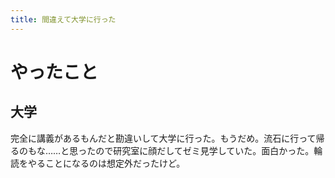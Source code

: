 ```yaml
---
title: 間違えて大学に行った
---
```


# やったこと

## 大学

完全に講義があるもんだと勘違いして大学に行った。もうだめ。流石に行って帰るのもな……と思ったので研究室に顔だしてゼミ見学していた。面白かった。輪読をやることになるのは想定外だったけど。